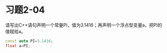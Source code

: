 # 习题2-04
请写出C++语句声明一个常量PI，值为3.1416；再声明一个浮点型变量a，把PI的值赋给a。

```C++
const auto PI=3.1416;
float a=PI;
```